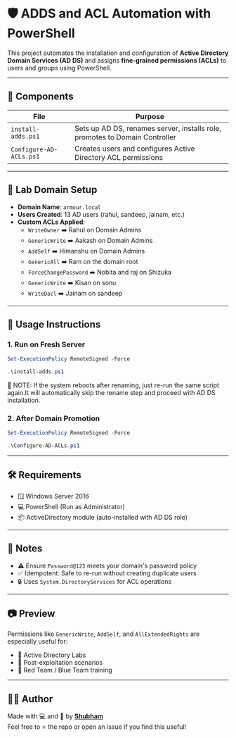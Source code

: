 # 🛡️ ADDS and ACL Automation with PowerShell

This project automates the installation and configuration of **Active Directory Domain Services (AD DS)** and assigns **fine-grained permissions (ACLs)** to users and groups using PowerShell.

---

## 📂 Components

| File | Purpose |
|------|---------|
| `install-adds.ps1` | Sets up AD DS, renames server, installs role, promotes to Domain Controller |
| `Configure-AD-ACLs.ps1` | Creates users and configures Active Directory ACL permissions |

---

## 🧪 Lab Domain Setup

- **Domain Name**: `armour.local`
- **Users Created**: 13 AD users (rahul, sandeep, jainam, etc.)
- **Custom ACLs Applied**:
  - `WriteOwner` ➡️ Rahul on Domain Admins
  - `GenericWrite` ➡️ Aakash on Domain Admins
  - `AddSelf` ➡️ Himanshu on Domain Admins
  - `GenericAll` ➡️ Ram on the domain root
  - `ForceChangePassword` ➡️ Nobita and raj on Shizuka
  - `GenericWrite` ➡️ Kisan on sonu
  - `WriteDacl` ➡️ Jainam on sandeep

---

## 🚀 Usage Instructions

### 1. Run on Fresh Server
```powershell
Set-ExecutionPolicy RemoteSigned -Force
```

```powershell
.\install-adds.ps1
```
  🔔 NOTE: If the system reboots after renaming, just re-run the same script again.It will automatically skip the rename step and proceed with AD DS installation.


### 2. After Domain Promotion
```powershell
Set-ExecutionPolicy RemoteSigned -Force
```

```powershell
.\Configure-AD-ACLs.ps1
```
---

## 🛠️ Requirements

- 🪟 Windows Server 2016  
- 💻 PowerShell (Run as Administrator)  
- 📦 ActiveDirectory module (auto-installed with AD DS role)  

---

## 📎 Notes

- ⚠️ Ensure `Password@123` meets your domain's password policy  
- ✅ Idempotent: Safe to re-run without creating duplicate users  
- 🔒 Uses `System.DirectoryServices` for ACL operations  

---

## 📷 Preview

Permissions like `GenericWrite`, `AddSelf`, and `AllExtendedRights` are especially useful for:

- 🔬 Active Directory Labs  
- 🧪 Post-exploitation scenarios  
- 🔐 Red Team / Blue Team training  

---

## 👨‍💻 Author

Made with 💻 and 🧠 by **[Shubham](https://github.com/Shubhamvarmaa)**  
Feel free to ⭐ the repo or open an issue if you find this useful!

